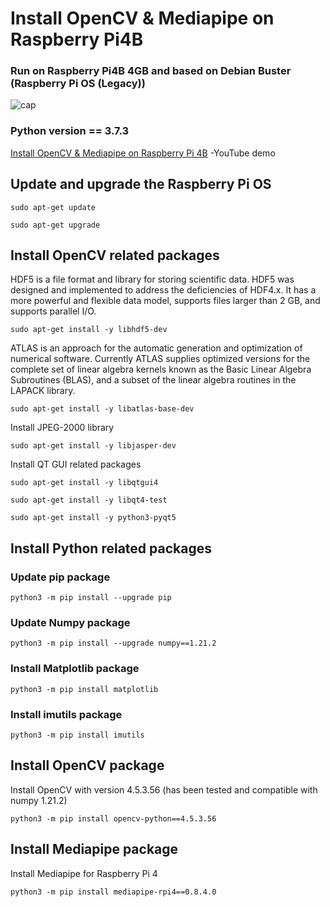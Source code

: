 # Install OpenCV & Mediapipe on Raspberry Pi4B

### Run on Raspberry Pi4B 4GB and based on Debian Buster (Raspberry Pi OS (Legacy))
![cap](https://user-images.githubusercontent.com/61585411/168199774-9175d642-9768-4f37-adfd-bc575da97876.png)
### Python version == 3.7.3

[Install OpenCV & Mediapipe on Raspberry Pi 4B](https://www.youtube.com/watch?v=j11CKdGFOWg) -YouTube demo


## Update and upgrade the Raspberry Pi OS
```sudo apt-get update```

```sudo apt-get upgrade```

## Install OpenCV related packages

HDF5 is a file format and library for storing scientific data. HDF5 was designed and implemented to address the deficiencies of HDF4.x. It has a more powerful and flexible data model, supports files larger than 2 GB, and supports parallel I/O.

```sudo apt-get install -y libhdf5-dev```

ATLAS is an approach for the automatic generation and optimization of numerical software. Currently ATLAS supplies optimized versions for the complete set of linear algebra kernels known as the Basic Linear Algebra Subroutines (BLAS), and a subset of the linear algebra routines in the LAPACK library.

```sudo apt-get install -y libatlas-base-dev```

Install JPEG-2000 library

```sudo apt-get install -y libjasper-dev```

Install QT GUI related packages

```sudo apt-get install -y libqtgui4```

```sudo apt-get install -y libqt4-test```

```sudo apt-get install -y python3-pyqt5```

## Install Python related packages

### Update pip package

```python3 -m pip install --upgrade pip```

### Update Numpy package

```python3 -m pip install --upgrade numpy==1.21.2```

### Install Matplotlib package

```python3 -m pip install matplotlib```

### Install imutils package

```python3 -m pip install imutils```

## Install OpenCV package

Install OpenCV with version 4.5.3.56 (has been tested and compatible with numpy 1.21.2)

```python3 -m pip install opencv-python==4.5.3.56```

## Install Mediapipe package

Install Mediapipe for Raspberry Pi 4

```python3 -m pip install mediapipe-rpi4==0.8.4.0```
